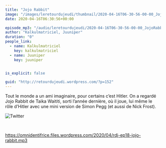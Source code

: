 ```yaml
---
title: "Jojo Rabbit"
image: "/images/leretourdujeudi/thumbnail/2020-04-16T06-30-56-00-00_JojoRabbit.jpg"
date: 2020-04-16T06:30:56+00:00

episode_mp3: "/audio/leretourdujeudi/2020-04-16T06-30-56-00-00_JojoRabbit.mp3"
author: "Kalkulmatriciel, Juuniper"
duration: "0"
people_link: 
  - name: Kalkulmatriciel
    key: kalkulmatriciel
  - name: Juuniper
    key: juuniper


is_explicit: false

guid: "http://retourdujeudi.wordpress.com/?p=152"
---
```


<PodcastHeader/>

<!-- ECRIRE LA DESCRIPTION DE L'EPISODE SOUS CETTE LIGNE -->
<p>Tout le monde a un ami imaginaire, pour certains c’est Hitler. On a regardé Jojo Rabbit de Taika Waititi, sorti l’année dernière, où il joue, lui même le rôle d’Hitler avec une mini version de Simon Pegg (et aussi de Nick Frost).</p>
<p><img src="/resources/leretourdujeudi/2020-04-16T06-30-56-00-00_JojoRabbit/twitter.jpg" alt="Twitter"></p>
<p>&nbsp;</p>
<p><a href="https://omnidentifrice.files.wordpress.com/2020/04/rdj-ep18-jojo-rabbit.mp3" rel="nofollow">https://omnidentifrice.files.wordpress.com/2020/04/rdj-ep18-jojo-rabbit.mp3</a></p>


